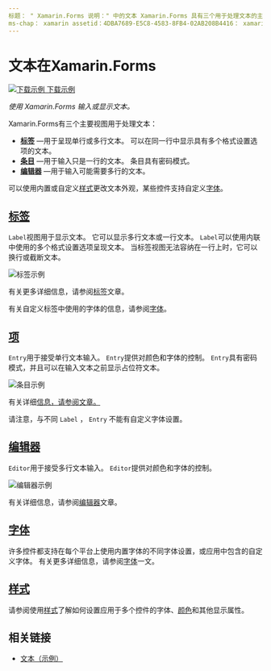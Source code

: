 ```yaml
---
标题： " Xamarin.Forms 说明：" 中的文本 Xamarin.Forms 具有三个用于处理文本的主要视图，本文介绍如何使用它们在应用程序中输入和显示文本 Xamarin.Forms 。 "
ms-chap： xamarin assetid：4DBA7689-E5C8-4583-8FB4-02AB208B4416： xamarin 窗体作者： davidbritch： dabritch ms. 日期：10/26/2018 非 loc： [ Xamarin.Forms ， Xamarin.Essentials ]
---
```


# <a name="text-in-xamarinforms"></a>文本在Xamarin.Forms

[![下载示例](~/media/shared/download.png) 下载示例](https://docs.microsoft.com/samples/xamarin/xamarin-forms-samples/userinterface-text)

_使用 Xamarin.Forms 输入或显示文本。_

Xamarin.Forms有三个主要视图用于处理文本：

- **[标签](#label)** &mdash;用于呈现单行或多行文本。 可以在同一行中显示具有多个格式设置选项的文本。
- **[条目](#entry)** &mdash;用于输入只是一行的文本。 条目具有密码模式。
- **[编辑器](#editor)** &mdash;用于输入可能需要多行的文本。

可以使用内置或自定义[样式](#styles)更改文本外观，某些控件支持自定义[字体](#fonts)。

## <a name="label"></a>[标签](label.md)

`Label`视图用于显示文本。 它可以显示多行文本或一行文本。 `Label`可以使用内联中使用的多个格式设置选项呈现文本。 当标签视图无法容纳在一行上时，它可以换行或截断文本。

![标签示例](images/label.png)

有关更多详细信息，请参阅[标签](label.md)文章。

有关自定义标签中使用的字体的信息，请参阅[字体](fonts.md)。

## <a name="entry"></a>[项](entry.md)

`Entry`用于接受单行文本输入。 `Entry`提供对颜色和字体的控制。 `Entry`具有密码模式，并且可以在输入文本之前显示占位符文本。

![条目示例](images/entry.png)

有关详细[信息，请参阅文章。](entry.md)

请注意，与不同 `Label` ， `Entry` 不能有自定义字体设置。

## <a name="editor"></a>[编辑器](editor.md)

`Editor`用于接受多行文本输入。 `Editor`提供对颜色和字体的控制。

![编辑器示例](images/editor.png)

有关详细信息，请参阅[编辑器](editor.md)文章。

## <a name="fonts"></a>[字体](fonts.md)

许多控件都支持在每个平台上使用内置字体的不同字体设置，或应用中包含的自定义字体。 有关更多详细信息，请参阅[字体](fonts.md)一文。

## <a name="styles"></a>[样式](styles.md)

请参阅使用[样式](~/xamarin-forms/user-interface/styles/index.md)了解如何设置应用于多个控件的字体、[颜色](~/xamarin-forms/user-interface/colors.md)和其他显示属性。

## <a name="related-links"></a>相关链接

- [文本（示例）](https://docs.microsoft.com/samples/xamarin/xamarin-forms-samples/userinterface-text)
